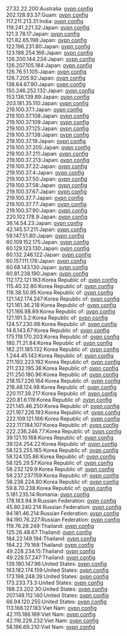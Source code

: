 27.32.22.200:Australia: [ovpn config](vpn/27_32_22_200.ovpn)  
202.128.93.37:Guam: [ovpn config](vpn/202_128_93_37.ovpn)  
117.211.213.31:India: [ovpn config](vpn/117_211_213_31.ovpn)  
119.241.221.32:Japan: [ovpn config](vpn/119_241_221_32.ovpn)  
121.3.78.17:Japan: [ovpn config](vpn/121_3_78_17.ovpn)  
121.82.65.198:Japan: [ovpn config](vpn/121_82_65_198.ovpn)  
122.196.231.80:Japan: [ovpn config](vpn/122_196_231_80.ovpn)  
123.198.254.166:Japan: [ovpn config](vpn/123_198_254_166.ovpn)  
126.200.144.234:Japan: [ovpn config](vpn/126_200_144_234.ovpn)  
126.207.105.184:Japan: [ovpn config](vpn/126_207_105_184.ovpn)  
126.76.51.105:Japan: [ovpn config](vpn/126_76_51_105.ovpn)  
126.7.205.92:Japan: [ovpn config](vpn/126_7_205_92.ovpn)  
138.64.67.90:Japan: [ovpn config](vpn/138_64_67_90.ovpn)  
150.246.252.132:Japan: [ovpn config](vpn/150_246_252_132.ovpn)  
153.136.139.89:Japan: [ovpn config](vpn/153_136_139_89.ovpn)  
203.181.35.110:Japan: [ovpn config](vpn/203_181_35_110.ovpn)  
219.100.37.1:Japan: [ovpn config](vpn/219_100_37_1.ovpn)  
219.100.37.108:Japan: [ovpn config](vpn/219_100_37_108.ovpn)  
219.100.37.109:Japan: [ovpn config](vpn/219_100_37_109.ovpn)  
219.100.37.125:Japan: [ovpn config](vpn/219_100_37_125.ovpn)  
219.100.37.138:Japan: [ovpn config](vpn/219_100_37_138.ovpn)  
219.100.37.19:Japan: [ovpn config](vpn/219_100_37_19.ovpn)  
219.100.37.205:Japan: [ovpn config](vpn/219_100_37_205.ovpn)  
219.100.37.211:Japan: [ovpn config](vpn/219_100_37_211.ovpn)  
219.100.37.213:Japan: [ovpn config](vpn/219_100_37_213.ovpn)  
219.100.37.22:Japan: [ovpn config](vpn/219_100_37_22.ovpn)  
219.100.37.4:Japan: [ovpn config](vpn/219_100_37_4.ovpn)  
219.100.37.50:Japan: [ovpn config](vpn/219_100_37_50.ovpn)  
219.100.37.58:Japan: [ovpn config](vpn/219_100_37_58.ovpn)  
219.100.37.67:Japan: [ovpn config](vpn/219_100_37_67.ovpn)  
219.100.37.7:Japan: [ovpn config](vpn/219_100_37_7.ovpn)  
219.100.37.77:Japan: [ovpn config](vpn/219_100_37_77.ovpn)  
219.100.37.90:Japan: [ovpn config](vpn/219_100_37_90.ovpn)  
220.102.178.9:Japan: [ovpn config](vpn/220_102_178_9.ovpn)  
36.14.54.23:Japan: [ovpn config](vpn/36_14_54_23.ovpn)  
42.145.57.211:Japan: [ovpn config](vpn/42_145_57_211.ovpn)  
59.147.51.80:Japan: [ovpn config](vpn/59_147_51_80.ovpn)  
60.109.152.175:Japan: [ovpn config](vpn/60_109_152_175.ovpn)  
60.129.123.130:Japan: [ovpn config](vpn/60_129_123_130.ovpn)  
60.132.246.122:Japan: [ovpn config](vpn/60_132_246_122.ovpn)  
60.157.111.176:Japan: [ovpn config](vpn/60_157_111_176.ovpn)  
60.68.143.130:Japan: [ovpn config](vpn/60_68_143_130.ovpn)  
60.81.238.190:Japan: [ovpn config](vpn/60_81_238_190.ovpn)  
112.172.121.163:Korea Republic of: [ovpn config](vpn/112_172_121_163.ovpn)  
115.40.32.80:Korea Republic of: [ovpn config](vpn/115_40_32_80.ovpn)  
118.38.50.95:Korea Republic of: [ovpn config](vpn/118_38_50_95.ovpn)  
121.142.174.247:Korea Republic of: [ovpn config](vpn/121_142_174_247.ovpn)  
121.161.36.218:Korea Republic of: [ovpn config](vpn/121_161_36_218.ovpn)  
121.166.98.89:Korea Republic of: [ovpn config](vpn/121_166_98_89.ovpn)  
121.191.5.2:Korea Republic of: [ovpn config](vpn/121_191_5_2.ovpn)  
124.57.230.98:Korea Republic of: [ovpn config](vpn/124_57_230_98.ovpn)  
14.6.143.67:Korea Republic of: [ovpn config](vpn/14_6_143_67.ovpn)  
175.119.170.203:Korea Republic of: [ovpn config](vpn/175_119_170_203.ovpn)  
180.71.21.84:Korea Republic of: [ovpn config](vpn/180_71_21_84.ovpn)  
182.211.185.132:Korea Republic of: [ovpn config](vpn/182_211_185_132.ovpn)  
1.244.45.143:Korea Republic of: [ovpn config](vpn/1_244_45_143.ovpn)  
211.192.223.192:Korea Republic of: [ovpn config](vpn/211_192_223_192.ovpn)  
211.232.195.36:Korea Republic of: [ovpn config](vpn/211_232_195_36.ovpn)  
211.250.180.96:Korea Republic of: [ovpn config](vpn/211_250_180_96.ovpn)  
218.157.226.164:Korea Republic of: [ovpn config](vpn/218_157_226_164.ovpn)  
218.48.124.98:Korea Republic of: [ovpn config](vpn/218_48_124_98.ovpn)  
220.117.39.217:Korea Republic of: [ovpn config](vpn/220_117_39_217.ovpn)  
220.81.6.119:Korea Republic of: [ovpn config](vpn/220_81_6_119.ovpn)  
221.145.46.250:Korea Republic of: [ovpn config](vpn/221_145_46_250.ovpn)  
221.167.226.193:Korea Republic of: [ovpn config](vpn/221_167_226_193.ovpn)  
222.109.121.166:Korea Republic of: [ovpn config](vpn/222_109_121_166.ovpn)  
222.117.184.107:Korea Republic of: [ovpn config](vpn/222_117_184_107.ovpn)  
222.236.246.77:Korea Republic of: [ovpn config](vpn/222_236_246_77.ovpn)  
39.121.10.168:Korea Republic of: [ovpn config](vpn/39_121_10_168.ovpn)  
39.124.254.22:Korea Republic of: [ovpn config](vpn/39_124_254_22.ovpn)  
58.123.255.165:Korea Republic of: [ovpn config](vpn/58_123_255_165.ovpn)  
58.124.135.86:Korea Republic of: [ovpn config](vpn/58_124_135_86.ovpn)  
58.125.29.57:Korea Republic of: [ovpn config](vpn/58_125_29_57.ovpn)  
58.232.129.9:Korea Republic of: [ovpn config](vpn/58_232_129_9.ovpn)  
58.237.237.159:Korea Republic of: [ovpn config](vpn/58_237_237_159.ovpn)  
58.238.224.80:Korea Republic of: [ovpn config](vpn/58_238_224_80.ovpn)  
59.8.70.238:Korea Republic of: [ovpn config](vpn/59_8_70_238.ovpn)  
5.181.235.14:Romania: [ovpn config](vpn/5_181_235_14.ovpn)  
178.163.94.9:Russian Federation: [ovpn config](vpn/178_163_94_9.ovpn)  
45.80.240.214:Russian Federation: [ovpn config](vpn/45_80_240_214.ovpn)  
94.181.46.214:Russian Federation: [ovpn config](vpn/94_181_46_214.ovpn)  
94.190.76.227:Russian Federation: [ovpn config](vpn/94_190_76_227.ovpn)  
119.76.28.249:Thailand: [ovpn config](vpn/119_76_28_249.ovpn)  
125.26.48.67:Thailand: [ovpn config](vpn/125_26_48_67.ovpn)  
184.22.149.194:Thailand: [ovpn config](vpn/184_22_149_194.ovpn)  
184.22.79.168:Thailand: [ovpn config](vpn/184_22_79_168.ovpn)  
49.228.234.15:Thailand: [ovpn config](vpn/49_228_234_15.ovpn)  
49.228.57.247:Thailand: [ovpn config](vpn/49_228_57_247.ovpn)  
139.180.147.96:United States: [ovpn config](vpn/139_180_147_96.ovpn)  
163.182.174.159:United States: [ovpn config](vpn/163_182_174_159.ovpn)  
173.198.248.39:United States: [ovpn config](vpn/173_198_248_39.ovpn)  
173.233.73.3:United States: [ovpn config](vpn/173_233_73_3.ovpn)  
198.23.202.30:United States: [ovpn config](vpn/198_23_202_30.ovpn)  
207.148.112.140:United States: [ovpn config](vpn/207_148_112_140.ovpn)  
66.94.120.255:United States: [ovpn config](vpn/66_94_120_255.ovpn)  
113.166.127.183:Viet Nam: [ovpn config](vpn/113_166_127_183.ovpn)  
42.115.186.169:Viet Nam: [ovpn config](vpn/42_115_186_169.ovpn)  
42.116.229.232:Viet Nam: [ovpn config](vpn/42_116_229_232.ovpn)  
58.186.69.210:Viet Nam: [ovpn config](vpn/58_186_69_210.ovpn)  
